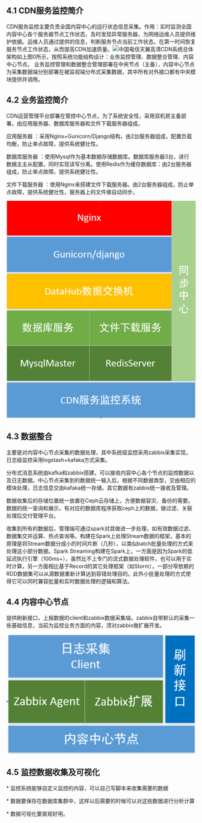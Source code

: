 ## 4.1 CDN服务监控简介

CDN服务监控主要负责全国内容中心的运行状态信息采集。作用：实时监测全国内容中心各个服务器节点工作状态，及时发现异常服务器，为网络运维人员提供维护依据。运维人员通过提供的信息，判断服务节点当前工作状态，在第一时间恢复服务节点工作状态，从而提高CDN加速质量。![](/assets/1.2.0.png)中国电信天翼高清CDN系统总体架构如上图0所示，按照系统功能结构设计：业务监控管理、数据整合管理、内容中心节点。 业务监控管理和数据整合管理部署在中央节点（主备），内容中心节点为采集数据端分别部署在被监视端分布式采集数据，其中所有对外接口都有中央模块提供并调用。

## 4.2  业务监控简介

CDN运营管理平台部署在管控中心节点，为了系统安全性，采用双机房主备部署。由应用服务器、数据库服务器和文件下载服务器组成。

应用服务器 ：采用Nginx+Gunicorn/Django结构，由2台服务器组成，配置负载均衡，防止单点故障，提供系统健壮性。

数据库服务器 ：使用Mysql作为基本数据存储数据库。数据库服务器3台，进行 数据主主从配置，同时实现读写分离。使用Redis作为缓存数据库：由2台服务器组成，防止单点故障，提供系统健壮性。

文件下载服务器 ：使用Nginx来搭建文件下载服务器。由2台服务器组成，防止单点故障，提供系统健壮性，服务器上的文件做自动同步。

![](assets/1.2.1.png)

## 4.3  数据整合

主要是对内容中心节点采集的数据处理，其中系统级监控采用zabbix采集实现，日志级监控采用logstash+kafaka方式采集。

分布式消息系统由kafka和zabbix搭建，可以接收内容中心各个节点的监控数据以及日志数据。中心节点采集到的数据统一输入后，根据不同数据类型，交由相应的模块处理，日志信息交由kafaka统一存储，其它数据有zabbix统一接收及管理。

数据收集后的存储位置统一放置在Ceph云存储上，方便数据容灾、备份的需要。数据的统一查询和展示，有对应的数据库程序获取ceph上的数据，做过滤、关联处理后交付管理平台。

收集到所有的数据后，管理端可通过spark对其做进一步处理，如有效数据过滤、数据集交并运算、热点查询等。构建在Spark上处理Stream数据的框架，基本的原理是将Stream数据分成小的时间片断（几秒），以类似batch批量处理的方式来处理这小部分数据。Spark Streaming构建在Spark上，一方面是因为Spark的低延迟执行引擎（100ms+），虽然比不上专门的流式数据处理软件，也可以用于实时计算，另一方面相比基于Record的其它处理框架（如Storm），一部分窄依赖的RDD数据集可以从源数据重新计算达到容错处理目的。此外小批量处理的方式使得它可以同时兼容批量和实时数据处理的逻辑和算法。

## 4.4 内容中心节点

提供刷新接口，上报数据的client和zabbix数据采集端，zabbix自带默认的采集一些基础信息，当前为监控业务方面的内容，须对zabbix做扩展开发。

![](assets/1.2.2.3.png)

## 4.5 监控数据收集及可视化

\* 监控系统能够自定义监控的内容，可以自己写脚本来收集需要的数据

\* 数据要保存在数据库集群中，这样以后需要的时候可以对这些数据进行分析计算

\* 数据可视化要直观好用。

 



